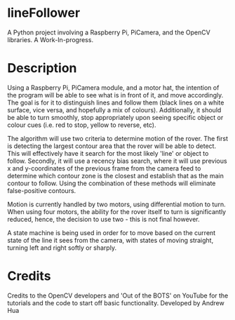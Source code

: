 # lineFollower
A Python project involving a Raspberry Pi, PiCamera, and the OpenCV libraries. A Work-In-progress.

# Description
Using a Raspberry Pi, PiCamera module, and a motor hat, the intention of the program will be able to see what is in front of it,
and move accordingly. The goal is for it to distinguish lines and follow them (black lines on a white surface, vice versa, and
hopefully a mix of colours). Additionally, it should be able to turn smoothly, stop appropriately upon seeing specific object
or colour cues (i.e. red to stop, yellow to reverse, etc). 

The algorithm will use two criteria to determine motion of the rover. The first is detecting the largest contour area that the 
rover will be able to detect. This will effectively have it search for the most likely 'line' or object to follow. Secondly,
it will use a recency bias search, where it will use previous x and y-coordinates of the previous frame from the camera feed to
determine which contour zone is the closest and establish that as the main contour to follow. Using the combination of these
methods will eliminate false-positive contours.

Motion is currently handled by two motors, using differential motion to turn. When using four motors, the ability for
the rover itself to turn is significantly reduced, hence, the decision to use two - this is not final however.

A state machine is being used in order for to move based on the current state of the line it sees from the camera, with
states of moving straight, turning left and right softly or sharply.

# Credits
Credits to the OpenCV developers and 'Out of the BOTS' on YouTube for the tutorials and the code to start off basic functionality.
Developed by Andrew Hua
